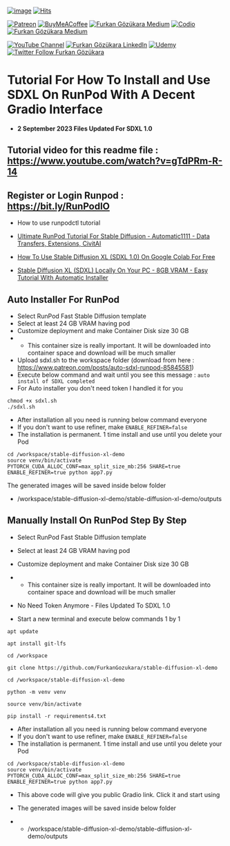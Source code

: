 [![image](https://img.shields.io/discord/772774097734074388?label=Discord&logo=discord)](https://discord.com/servers/software-engineering-courses-secourses-772774097734074388) [![Hits](https://hits.seeyoufarm.com/api/count/incr/badge.svg?url=https%3A%2F%2Fgithub.com%2FFurkanGozukara%2FStable-Diffusion%2Fedit%2Fmain%2FTutorials%2FHow-To-Use-SDXL-On-RunPod-Tutorial-Guide.md&count_bg=%2379C83D&title_bg=%239E0F0F&icon=apachespark.svg&icon_color=%23E7E7E7&title=views&edge_flat=false)](https://hits.seeyoufarm.com) 

[![Patreon](https://img.shields.io/badge/Patreon-Support%20Me-F2EB0E?style=for-the-badge&logo=patreon)](https://www.patreon.com/SECourses) [![BuyMeACoffee](https://img.shields.io/badge/Buy%20Me%20a%20Coffee-ffdd00?style=for-the-badge&logo=buy-me-a-coffee&logoColor=black)](https://www.buymeacoffee.com/DrFurkan) [![Furkan Gözükara Medium](https://img.shields.io/badge/Medium-Follow%20Me-800080?style=for-the-badge&logo=medium&logoColor=white)](https://medium.com/@furkangozukara) [![Codio](https://img.shields.io/static/v1?style=for-the-badge&message=Articles&color=4574E0&logo=Codio&logoColor=FFFFFF&label=CivitAI)](https://civitai.com/user/SECourses/articles) [![Furkan Gözükara Medium](https://img.shields.io/badge/DeviantArt-Follow%20Me-990000?style=for-the-badge&logo=deviantart&logoColor=white)](https://www.deviantart.com/monstermmorpg)

[![YouTube Channel](https://img.shields.io/badge/YouTube-SECourses-C50C0C?style=for-the-badge&logo=youtube)](https://www.youtube.com/SECourses)  [![Furkan Gözükara LinkedIn](https://img.shields.io/badge/LinkedIn-Follow%20Me-0077B5?style=for-the-badge&logo=linkedin&logoColor=white)](https://www.linkedin.com/in/furkangozukara/)   [![Udemy](https://img.shields.io/static/v1?style=for-the-badge&message=Stable%20Diffusion%20Course&color=A435F0&logo=Udemy&logoColor=FFFFFF&label=Udemy)](https://www.udemy.com/course/stable-diffusion-dreambooth-lora-zero-to-hero/?referralCode=E327407C9BDF0CEA8156) [![Twitter Follow Furkan Gözükara](https://img.shields.io/badge/Twitter-Follow%20Me-1DA1F2?style=for-the-badge&logo=twitter&logoColor=white)](https://twitter.com/GozukaraFurkan)

# Tutorial For How To Install and Use SDXL On RunPod With A Decent Gradio Interface
* **2 September 2023 Files Updated For SDXL 1.0**

## Tutorial video for this readme file : https://www.youtube.com/watch?v=gTdPRm-R-14

## Register or Login Runpod : https://bit.ly/RunPodIO

* How to use runpodctl tutorial
* [Ultimate RunPod Tutorial For Stable Diffusion - Automatic1111 - Data Transfers, Extensions, CivitAI](https://youtu.be/QN1vdGhjcRc)

* [How To Use Stable Diffusion XL (SDXL 1.0) On Google Colab For Free](https://youtu.be/s2MQqmv6yAg)
* [Stable Diffusion XL (SDXL) Locally On Your PC - 8GB VRAM - Easy Tutorial With Automatic Installer](https://youtu.be/__7VNmnn5iU)

## Auto Installer For RunPod

* Select RunPod Fast Stable Diffusion template
* Select at least 24 GB VRAM having pod
* Customize deployment and make Container Disk size 30 GB
* * This container size is really important. It will be downloaded into container space and download will be much smaller
* Upload sdxl.sh to the workspace folder (download from here : https://www.patreon.com/posts/auto-sdxl-runpod-85845581)
* Execute below command and wait until you see this message : ```auto install of SDXL completed```
* For Auto installer you don't need token I handled it for you
  
```
chmod +x sdxl.sh
./sdxl.sh
```

* After installation all you need is running below command everyone
* If you don't want to use refiner, make ```ENABLE_REFINER=false```
* The installation is permanent. 1 time install and use until you delete your Pod 

```
cd /workspace/stable-diffusion-xl-demo
source venv/bin/activate
PYTORCH_CUDA_ALLOC_CONF=max_split_size_mb:256 SHARE=true ENABLE_REFINER=true python app7.py
```

The generated images will be saved inside below folder
* /workspace/stable-diffusion-xl-demo/stable-diffusion-xl-demo/outputs

## Manually Install On RunPod Step By Step

* Select RunPod Fast Stable Diffusion template
* Select at least 24 GB VRAM having pod
* Customize deployment and make Container Disk size 30 GB
* * This container size is really important. It will be downloaded into container space and download will be much smaller
* No Need Token Anymore - Files Updated To SDXL 1.0

* Start a new terminal and execute below commands 1 by 1

```
apt update
```
```
apt install git-lfs
```
```
cd /workspace
```

```
git clone https://github.com/FurkanGozukara/stable-diffusion-xl-demo
```

```
cd /workspace/stable-diffusion-xl-demo
```

```
python -m venv venv
```

```
source venv/bin/activate
```

```
pip install -r requirements4.txt
```


* After installation all you need is running below command everyone
* If you don't want to use refiner, make ```ENABLE_REFINER=false```
* The installation is permanent. 1 time install and use until you delete your Pod 

```
cd /workspace/stable-diffusion-xl-demo
source venv/bin/activate
PYTORCH_CUDA_ALLOC_CONF=max_split_size_mb:256 SHARE=true ENABLE_REFINER=true python app7.py
```

* This above code will give you public Gradio link. Click it and start using

* The generated images will be saved inside below folder
* * /workspace/stable-diffusion-xl-demo/stable-diffusion-xl-demo/outputs
